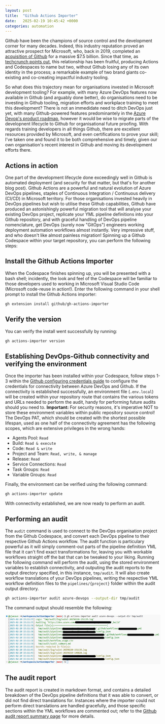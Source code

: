 ```yaml
---
layout: post
title:  "Github Actions Importer"
date:   2025-02-19 10:45:42 +0000
categories: automation
---
```

Github have been the champions of source control and the development corner for many decades. Indeed, this industry reputation proved an attractive prospect for Microsoft, who, back in 2019, completed an [acquisition of Github][mgh] for a massive $7.5 billion. Since that time, as [techcrunch points out][tc], this relationship has been fruitful, producing Actions and Codespaces to name but two, without Github losing any of its own identity in the process; a remarkable example of two brand giants co-existing and co-creating impactful industry tooling. 

So what does this trajectory mean for organisations invested in Microsoft development tooling? For example, with many Azure DevOps features now available in Github (and arguably done better), do organisations need to be investing in Github tooling, migration efforts and workplace training to meet this development? There is not an immedidate need to ditch DevOps just yet, with many Github-powered features predominantely in the [Azure Devop's product roadmap][rm], however it would be wise to migrate parts of the developnent lifecycle to Github for organisational future proofing. With regards training developers in all things Github, there are excellent resources provided by Microsoft, and even certifications to prove your skill; I've taken one and found it to be both comprehensive and timely, given our own organisation's recent interest in Github and moving its development efforts there. 

## Actions in action
One part of the development lifecycle done exceedingly well in Github is automated deployment (and security for that matter, but that's for another blog post). Github Actions are a powerful and natural evolution of Azure DevOps pipelines, staples of Continuous Integration / Continuous delivery (CI/CD) in Microsoft territory. For those organisations invested heavily in DevOps pipelines but wish to utilise these Github capabilities, Github have produced an astonishingly powerful migration tool that will analyse your existing DevOps project, replicate your YML pipeline definitions into your Github repository, and with graceful handling of DevOps pipeline nomenclature, get DevOps (surely now "GitOps") engineers working deployment automation workflows almost instantly. Very impressive stuff, and who doesn't like almost painless migration! Spinning up a Github Codespace within your target repository, you can perform the following steps:

## Install the Github Actions Importer

When the Codespace finishes spinning up, you will be presented with a bash shell; incidently, the look and feel of the Codespace will be familiar to those developers used to working in Microsoft Visual Studio Code (Microsoft code-reuse in action!). Enter the following command in your shell prompt to install the Github Actions importer:

```bash
gh extension install github/gh-actions-importer
```
## Verify the version

You can verify the install went successfully by running:

```bash
gh actions-importer version
```
## Establishing DevOps-Github connectivity and verifying the environment
Once the importer has been installed within your Codespace, follow steps 1-3 within the [Github configuring credentials guide][ghcc] to configure the credentials for connectivity between Azure DevOps and Github. If the connectivity is established successfully, an environment file (<code>.env.local</code>) will be created within your repository route that contains the various tokens and URLs needed to perform the audit, handy for performing future audits should you need to. <b>Important:</b> For security reasons, it's imperative NOT to store these environment variables within public repository source control! The DevOps PAT, which should be created with the shortest possible lifespan, used as one half of the connectivity agreement has the following scopes, which are extensive privileges in the wrong hands:

- Agents Pool: <code>Read</code>
- Build: <code>Read & execute</code>
- Code: <code>Read & write</code>
- Project and Team: <code>Read, write, & manage</code>
- Release: <code>Read</code>
- Service Connections: <code>Read</code>
- Task Groups: <code>Read</code>
- Variable Groups: <code>Read</code>

Finally, the environment can be verified using the following command:

```bash
gh actions-importer update
```
With connectivity established, we are now ready to perform an audit.

## Performing an audit
The <code>audit</code> command is used to connect to the DevOps organisation project from the Github Codespace, and convert each DevOps pipeline to their respective Github Actions workflow. The audit function is particulary powerful as it will simply comment-out parts of the pipeline definition YML file that it can't find exact transformations for, leaving you with workable workflows straight off the bat that can be tweaked to your liking. Running the following command will perform the audit, using the stored environment variables to establish connectivity, and outputing the audit reports to the output directory specified, in this instance, <code>tmp/audit</code>. It will also create workflow translations of your DevOps pipelines, writing the respective YML workflow definition files to the <code>pipelines/{project}</code> folder within the audit output directory.

```bash
gh actions-importer audit azure-devops --output-dir tmp/audit
```
The command output should resemble the following:

![audit command output][acimg]

[acimg]: /images/actions-importer/audit-command.png "Audit command output"

## The audit report
The audit report is created in markdown format, and contains a detailed breakdown of the DevOps pipeline definitions that it was able to convert, or did not find direct translations for. Instances where the importer could not perform direct translations are handled gracefully, and those specific sections within the YML workflows are commented out; refer to the [Github audit report summary page][ghars] for more details.

[ghcc]: https://github.com/actions/importer-labs/blob/main/azure_devops/1-configure.md#configuring-credentials
[ghars]: https://github.com/actions/importer-labs/blob/main/azure_devops/2-audit.md#review-audit-summary
[mgh]: https://blogs.microsoft.com/blog/2018/10/26/microsoft-completes-github-acquisition/
[tc]: https://techcrunch.com/2022/10/26/four-years-after-being-acquired-by-microsoft-github-keeps-doing-its-thing/
[rm]: https://learn.microsoft.com/en-us/azure/devops/release-notes/features-timeline
